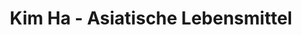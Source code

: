 ---
title: "Kim Ha - Asiatische Lebensmittel"
url: /augsburg/kim-ha-asiatische-lebensmittel/
shop: Lebensmittel
---